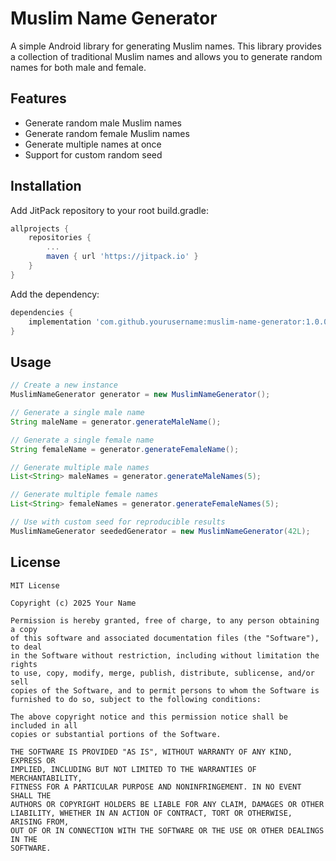 # Muslim Name Generator

A simple Android library for generating Muslim names. This library provides a collection of traditional Muslim names and allows you to generate random names for both male and female.

## Features
- Generate random male Muslim names
- Generate random female Muslim names
- Generate multiple names at once
- Support for custom random seed

## Installation

Add JitPack repository to your root build.gradle:

```groovy
allprojects {
    repositories {
        ...
        maven { url 'https://jitpack.io' }
    }
}
```

Add the dependency:

```groovy
dependencies {
    implementation 'com.github.yourusername:muslim-name-generator:1.0.0'
}
```

## Usage

```java
// Create a new instance
MuslimNameGenerator generator = new MuslimNameGenerator();

// Generate a single male name
String maleName = generator.generateMaleName();

// Generate a single female name
String femaleName = generator.generateFemaleName();

// Generate multiple male names
List<String> maleNames = generator.generateMaleNames(5);

// Generate multiple female names
List<String> femaleNames = generator.generateFemaleNames(5);

// Use with custom seed for reproducible results
MuslimNameGenerator seededGenerator = new MuslimNameGenerator(42L);
```

## License

```
MIT License

Copyright (c) 2025 Your Name

Permission is hereby granted, free of charge, to any person obtaining a copy
of this software and associated documentation files (the "Software"), to deal
in the Software without restriction, including without limitation the rights
to use, copy, modify, merge, publish, distribute, sublicense, and/or sell
copies of the Software, and to permit persons to whom the Software is
furnished to do so, subject to the following conditions:

The above copyright notice and this permission notice shall be included in all
copies or substantial portions of the Software.

THE SOFTWARE IS PROVIDED "AS IS", WITHOUT WARRANTY OF ANY KIND, EXPRESS OR
IMPLIED, INCLUDING BUT NOT LIMITED TO THE WARRANTIES OF MERCHANTABILITY,
FITNESS FOR A PARTICULAR PURPOSE AND NONINFRINGEMENT. IN NO EVENT SHALL THE
AUTHORS OR COPYRIGHT HOLDERS BE LIABLE FOR ANY CLAIM, DAMAGES OR OTHER
LIABILITY, WHETHER IN AN ACTION OF CONTRACT, TORT OR OTHERWISE, ARISING FROM,
OUT OF OR IN CONNECTION WITH THE SOFTWARE OR THE USE OR OTHER DEALINGS IN THE
SOFTWARE.
```
